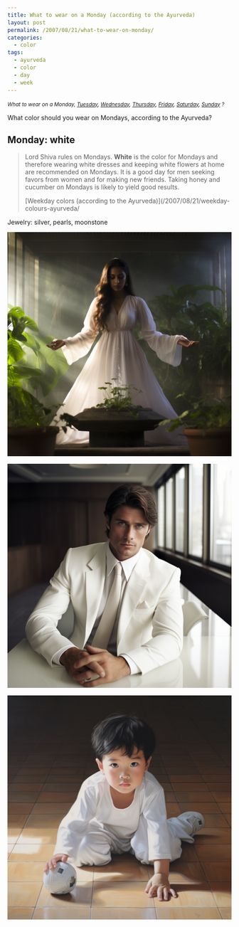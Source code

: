 ```yaml
---
title: What to wear on a Monday (according to the Ayurveda)
layout: post
permalink: /2007/08/21/what-to-wear-on-monday/
categories:
  - color
tags:
  - ayurveda
  - color
  - day
  - week
---
```


<small>_What to wear on a
Monday,
[Tuesday](/2007/08/21/what-to-wear-on-tuesday/),
[Wednesday](/2007/08/21/what-to-wear-on-wednesday/),
[Thursday](/2007/08/21/what-to-wear-on-thursday/),
[Friday](/2007/08/21/what-to-wear-on-friday/),
[Saturday](/2007/08/21/what-to-wear-on-saturday/),
[Sunday](/2007/08/21/what-to-wear-on-sunday/)
?_</small>

What color should you wear on Mondays, according to the Ayurveda?

## Monday: white

> Lord Shiva rules on Mondays. <strong>White</strong> is the color for Mondays and therefore wearing white dresses and keeping white flowers at home are recommended on Mondays. It is a good day for men seeking favors from women and for making new friends. Taking honey and cucumber on Mondays is likely to yield good results. 
> 
> [Weekday colors (according to the Ayurveda)](/2007/08/21/weekday-colours-ayurveda/

Jewelry: silver, pearls, moonstone

![woman wearing white dress](/wp-content/uploads/2007/08/pforret_woman_wearing_white_dress_ayurveda_604012e4-44cb-4ce4-a36d-2e9c69dec4ea.png)

![man wearing white suit](/wp-content/uploads/2007/08/pforret_man_wearing_white_suit_business_serious_meeting_room_of_5f4a036c-45d1-42a1-9783-7362173d3088.png)

![kid dressed in white](/wp-content/uploads/2007/08/pforret_asian_kid_playing_on_the_floor_dressed_in_all_white_pho_4578ef65-87fc-48aa-b7df-37f8a3e1a6de.png)
